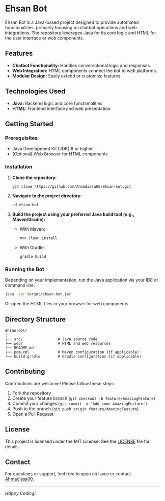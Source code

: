# Ehsan Bot

Ehsan Bot is a Java-based project designed to provide automated functionalities, primarily focusing on chatbot operations and web integrations. The repository leverages Java for its core logic and HTML for the user interface or web components.

## Features

- **Chatbot Functionality:** Handles conversational logic and responses.
- **Web Integration:** HTML components connect the bot to web platforms.
- **Modular Design:** Easily extend or customize features.

## Technologies Used

- **Java:** Backend logic and core functionalities.
- **HTML:** Frontend interface and web presentation.

## Getting Started

### Prerequisites

- Java Development Kit (JDK) 8 or higher
- (Optional) Web Browser for HTML components

### Installation

1. **Clone the repository:**
   ```bash
   git clone https://github.com/Ahmadissa00/ehsan-bot.git
   ```
2. **Navigate to the project directory:**
   ```bash
   cd ehsan-bot
   ```
3. **Build the project using your preferred Java build tool (e.g., Maven/Gradle):**

   - With Maven:
     ```bash
     mvn clean install
     ```
   - With Gradle:
     ```bash
     gradle build
     ```

### Running the Bot

Depending on your implementation, run the Java application via your IDE or command line:

```bash
java -jar target/ehsan-bot.jar
```

Or open the HTML files in your browser for web components.

## Directory Structure

```
ehsan-bot/
│
├── src/                # Java source code
├── web/                # HTML and web resources
├── README.md
├── pom.xml             # Maven configuration (if applicable)
└── build.gradle        # Gradle configuration (if applicable)
```

## Contributing

Contributions are welcome! Please follow these steps:

1. Fork the repository
2. Create your feature branch (`git checkout -b feature/AmazingFeature`)
3. Commit your changes (`git commit -m 'Add some AmazingFeature'`)
4. Push to the branch (`git push origin feature/AmazingFeature`)
5. Open a Pull Request

## License

This project is licensed under the MIT License. See the [LICENSE](LICENSE) file for details.

## Contact

For questions or support, feel free to open an issue or contact [Ahmadissa00](https://github.com/Ahmadissa00).

---

*Happy Coding!*
